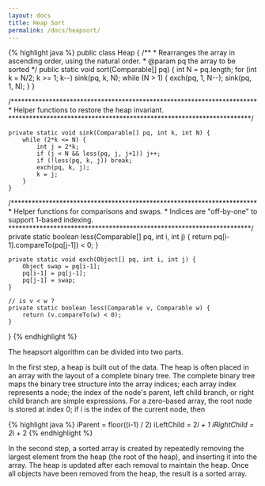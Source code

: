 ```yaml
---
layout: docs
title: Heap Sort
permalink: /docs/heapsort/
---
```


{% highlight java %}
public class Heap {
	/**
     * Rearranges the array in ascending order, using the natural order.
     * @param pq the array to be sorted
     */
    public static void sort(Comparable[] pq) {
        int N = pq.length;
        for (int k = N/2; k >= 1; k--)
            sink(pq, k, N);
        while (N > 1) {
            exch(pq, 1, N--);
            sink(pq, 1, N);
        }
    }

   /***********************************************************************
    * Helper functions to restore the heap invariant.
    **********************************************************************/

    private static void sink(Comparable[] pq, int k, int N) {
        while (2*k <= N) {
            int j = 2*k;
            if (j < N && less(pq, j, j+1)) j++;
            if (!less(pq, k, j)) break;
            exch(pq, k, j);
            k = j;
        }
    }

   /***********************************************************************
    * Helper functions for comparisons and swaps.
    * Indices are "off-by-one" to support 1-based indexing.
    **********************************************************************/
    private static boolean less(Comparable[] pq, int i, int j) {
        return pq[i-1].compareTo(pq[j-1]) < 0;
    }

    private static void exch(Object[] pq, int i, int j) {
        Object swap = pq[i-1];
        pq[i-1] = pq[j-1];
        pq[j-1] = swap;
    }

    // is v < w ?
    private static boolean less(Comparable v, Comparable w) {
        return (v.compareTo(w) < 0);
    }
}
{% endhighlight %}

The heapsort algorithm can be divided into two parts.

In the first step, a heap is built out of the data. The heap is often placed in an array with the layout of a complete binary tree. The complete binary tree maps the binary tree structure into the array indices; each array index represents a node; the index of the node's parent, left child branch, or right child branch are simple expressions. For a zero-based array, the root node is stored at index 0; if i is the index of the current node, then

{% highlight java %}
  iParent     = floor((i-1) / 2)
  iLeftChild  = 2*i + 1
  iRightChild = 2*i + 2
{% endhighlight %}
  
In the second step, a sorted array is created by repeatedly removing the largest element from the heap (the root of the heap), and inserting it into the array. The heap is updated after each removal to maintain the heap. Once all objects have been removed from the heap, the result is a sorted array.

